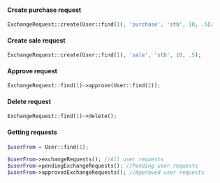 #### Create purchase request

```php
ExchangeRequest::create(User::find(1), 'purchase', 'stb', 10, .5);
```

#### Create sale request

```php
ExchangeRequest::create(User::find(1), 'sale', 'stb', 10, .5);
```

#### Approve request

```php
ExchangeRequest::find(1)->approve(User::find(2));
```

#### Delete request

```php
ExchangeRequest::find(1)->delete();
```

#### Getting requests

```php
$userFrom = User::find(1);

$userFrom->exchangeRequests(); //All user requests
$userFrom->pendingExchangeRequests(); //Pending user requests
$userFrom->approvedExchangeRequests(); //Approved user requests
```

